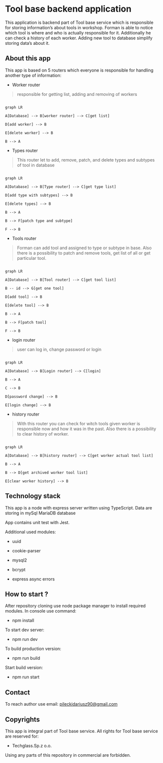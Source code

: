 # Tool base backend application

This application is backend part of Tool base service which is responsible for storing information’s about tools in workshop. Forman is able to notice which tool is where and who is actually responsible for it. Additionally he can check a history of each worker. Adding new tool to database simplify storing data’s about it.

## About this app

This app is based on 5 routers which everyone is responsible for handling another type of information:

- Worker router

> responsible for getting list, adding and removing of workers

```mermaid

graph LR

A[Database] --> B[worker router] --> C[get list]

D[add worker] --> B

E[delete worker] --> B

B --> A

```

- Types router

> This router let to add, remove, patch, and delete types and subtypes of tool in database

```mermaid

graph LR

A[Database] --> B[Type router] --> C[get type list]

D[add type with subtypes] --> B

E[delete types] --> B

B --> A

B --> F[patch type and subtype]

F --> B

```

- Tools router

> Forman can add tool and assigned to type or subtype in base. Also there is a possibility to patch and remove tools, get list of all or get particular tool.

```mermaid

graph LR

A[Database] --> B[Tool router] --> C[get tool list]

B -- id --> G[get one tool]

D[add tool] --> B

E[delete tool] --> B

B --> A

B --> F[patch tool]

F --> B

```

- login router

> user can log in, change password or login

```mermaid

graph LR

A[Database] --> B[Login router] --> C[login]

B --> A

C --> B

D[password change] --> B

E[login change] --> B

```

- history router

> With this router you can check for witch tools given worker is responsible now and how it was in the past. Also there is a possibility to clear history of worker.

```mermaid

graph LR

A[Database] --> B[history router] --> C[get worker actual tool list]

B --> A

B --> D[get archived worker tool list]

E[clear worker history] --> B

```

## Technology stack

This app is a node with express server written using TypeScript. Data are storing in mySql MariaDB database

App contains unit test with Jest.

Additional used modules:

- uuid

- cookie-parser

- mysql2

- bcrypt

- express async errors

## How to start ?

After repository cloning use node package manager to install required modules. In console use command:

- npm install

To start dev server:

- npm run dev

To build production version:

- npm run build

Start build version:

- npm run start

## Contact

To reach author use email: pileckidariusz90@gmail.com

## Copyrights

This app is integral part of Tool base service. All rights for Tool base service are reserved for:

- Techglass.Sp.z o.o.

Using any parts of this repository in commercial are forbidden.